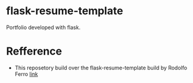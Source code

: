 # flask-resume-template

Portfolio developed with flask.

# Refference

* This reposetory build over the flask-resume-template build by Rodolfo Ferro [link](https://github.com/RodolfoFerro/flask-resume-template/)
